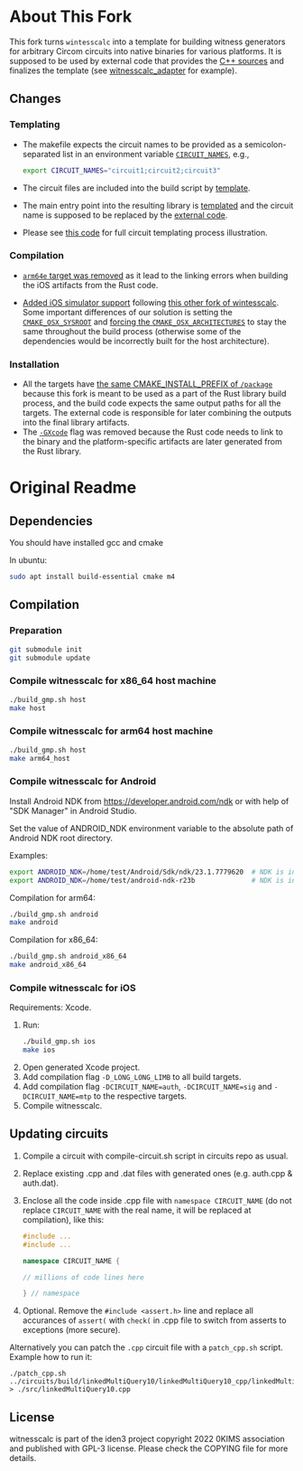 # About This Fork

This fork turns `wintesscalc` into a template for building witness generators for arbitrary Circom circuits into native binaries for various platforms. It is supposed to be used by external code that provides the [C++ sources](https://docs.circom.io/getting-started/computing-the-witness/#computing-the-witness-with-c) and finalizes the template (see [witnesscalc_adapter](https://github.com/zkmopro/witnesscalc_adapter/tree/main) for example).

## Changes

### Templating

- The makefile expects the circuit names to be provided as a semicolon-separated list in an environment variable [`CIRCUIT_NAMES`](https://github.com/0xPolygonID/witnesscalc/compare/main...zkmopro:witnesscalc:main#diff-1e7de1ae2d059d21e1dd75d5812d5a34b0222cef273b7c3a2af62eb747f9d20aR7), e.g.,

  ```sh
  export CIRCUIT_NAMES="circuit1;circuit2;circuit3"
  ```

- The circuit files are included into the build script by [template](https://github.com/0xPolygonID/witnesscalc/compare/main...zkmopro:witnesscalc:main#diff-148715d6ea0c0ea0a346af3f6bd610d010d490eca35ac6a9b408748f7ca9e3f4R68-R91).

- The main entry point into the resulting library is [templated](https://github.com/0xPolygonID/witnesscalc/compare/main...zkmopro:witnesscalc:main#diff-8a954268d3f6fa2d327cdabe4d886538703df67c25ec7d9fe05462a042610e57) and the circuit name is supposed to be replaced by the [external code](https://github.com/zkmopro/witnesscalc_adapter/blob/main/witnesscalc_adapter/src/lib.rs#L173-L194).

- Please see [this code](https://github.com/zkmopro/witnesscalc_adapter/blob/main/witnesscalc_adapter/src/lib.rs#L156-L195) for full circuit templating process illustration.

### Compilation

- [`arm64e` target was removed](https://github.com/0xPolygonID/witnesscalc/compare/main...zkmopro:witnesscalc:main#diff-64bbdb0755df515200264726477ed4756d2ae234d63781b61403d805239cf893L225-L259) as it lead to the linking errors when building the iOS artifacts from the Rust code.

- [Added iOS simulator support](https://github.com/0xPolygonID/witnesscalc/compare/main...zkmopro:witnesscalc:main#diff-8a20b3ecd12c0610eb193f9551df0e259f1cb04be83b6cdb4e45798cb0f3155cR36-R61) following [this other fork of wintesscalc](https://github.com/0xPolygonID/witnesscalc/compare/main...ulag:witnesscalc:main). Some important differences of our solution is setting the [`CMAKE_OSX_SYSROOT`](https://github.com/0xPolygonID/witnesscalc/compare/main...zkmopro:witnesscalc:main#diff-8a20b3ecd12c0610eb193f9551df0e259f1cb04be83b6cdb4e45798cb0f3155cR39) and [forcing the `CMAKE_OSX_ARCHITECTURES`](https://github.com/0xPolygonID/witnesscalc/compare/main...zkmopro:witnesscalc:main#diff-8a20b3ecd12c0610eb193f9551df0e259f1cb04be83b6cdb4e45798cb0f3155cR41) to stay the same throughout the build process (otherwise some of the dependencies would be incorrectly built for the host architecture).

### Installation

- All the targets have [the same CMAKE_INSTALL_PREFIX of `/package`](https://github.com/0xPolygonID/witnesscalc/compare/main...zkmopro:witnesscalc:main#diff-76ed074a9305c04054cdebb9e9aad2d818052b07091de1f20cad0bbac34ffb52R16) because this fork is meant to be used as a part of the Rust library build process, and the build code expects the same output paths for all the targets. The external code is responsible for later combining the outputs into the final library artifacts.
- The [`-GXcode`](https://github.com/0xPolygonID/witnesscalc/compare/main...zkmopro:witnesscalc:main#diff-76ed074a9305c04054cdebb9e9aad2d818052b07091de1f20cad0bbac34ffb52L26) flag was removed because the Rust code needs to link to the binary and the platform-specific artifacts are later generated from the Rust library.

# Original Readme

## Dependencies

You should have installed gcc and cmake

In ubuntu:

```sh
sudo apt install build-essential cmake m4
```

## Compilation

### Preparation

```sh
git submodule init
git submodule update
```

### Compile witnesscalc for x86_64 host machine

```sh
./build_gmp.sh host
make host
```

### Compile witnesscalc for arm64 host machine

```sh
./build_gmp.sh host
make arm64_host
```

### Compile witnesscalc for Android

Install Android NDK from https://developer.android.com/ndk or with help of "SDK Manager" in Android Studio.

Set the value of ANDROID_NDK environment variable to the absolute path of Android NDK root directory.

Examples:

```sh
export ANDROID_NDK=/home/test/Android/Sdk/ndk/23.1.7779620  # NDK is installed by "SDK Manager" in Android Studio.
export ANDROID_NDK=/home/test/android-ndk-r23b              # NDK is installed as a stand-alone package.
```

Compilation for arm64:

```sh
./build_gmp.sh android
make android
```

Compilation for x86_64:

```sh
./build_gmp.sh android_x86_64
make android_x86_64
```

### Compile witnesscalc for iOS

Requirements: Xcode.

1. Run:
   ```sh
   ./build_gmp.sh ios
   make ios
   ```
2. Open generated Xcode project.
3. Add compilation flag `-D_LONG_LONG_LIMB` to all build targets.
4. Add compilation flag `-DCIRCUIT_NAME=auth`, `-DCIRCUIT_NAME=sig` and `-DCIRCUIT_NAME=mtp` to the respective targets.
5. Compile witnesscalc.

## Updating circuits

1. Compile a circuit with compile-circuit.sh script in circuits repo as usual.
2. Replace existing <circuitname>.cpp and <circuitname>.dat files with generated ones (e.g. auth.cpp & auth.dat).
3. Enclose all the code inside <circuitname>.cpp file with `namespace CIRCUIT_NAME` (do not replace `CIRCUIT_NAME` with the real name, it will be replaced at compilation), like this:

   ```c++
   #include ...
   #include ...

   namespace CIRCUIT_NAME {

   // millions of code lines here

   } // namespace

   ```

4. Optional. Remove the `#include <assert.h>` line and replace all accurances of `assert(` with `check(` in .cpp file to switch from asserts to exceptions (more secure).

Alternatively you can patch the `.cpp` circuit file with a `patch_cpp.sh` script. Example how to run it:

```shell
./patch_cpp.sh ../circuits/build/linkedMultiQuery10/linkedMultiQuery10_cpp/linkedMultiQuery10.cpp > ./src/linkedMultiQuery10.cpp
```

## License

witnesscalc is part of the iden3 project copyright 2022 0KIMS association and published with GPL-3 license. Please check the COPYING file for more details.
